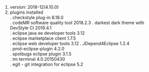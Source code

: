 1. version: 2018-12(4.10.0)  
2. plugins installed  
 . checkstyle plug-in 8.18.0  
 . codeMR software quality tool 2018.2.3
 . darkest dark theme with DevStyle CI 2019.4.1  
 . eclipse java ee developer tools 3.12  
 . eclipse marketplace client 1.7.5  
 . eclipse web developer tools 3.12
 . JDepend4Eclipse 1.2.4  
 . pmd-eclipse-plugin 4.2.0  
 . spotbugs eclipse plugin 3.1.5  
 . tm terminal 4.0.20150430  
 . egit - git integration for eclipse 5.2  

  
